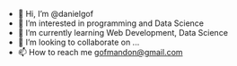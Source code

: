- 👋 Hi, I’m @danielgof
- 👀 I’m interested in programming and Data Science
- 🌱 I’m currently learning Web Development, Data Science
- 💞️ I’m looking to collaborate on ...
- 📫 How to reach me gofmandon@gmail.com

<!---
danielgof/danielgof is a ✨ special ✨ repository because its `README.md` (this file) appears on your GitHub profile.
You can click the Preview link to take a look at your changes.
--->
